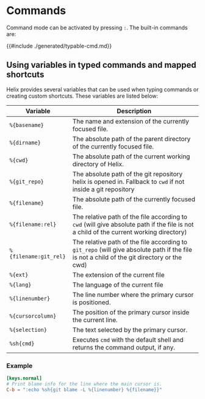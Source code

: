 # Commands

Command mode can be activated by pressing `:`. The built-in commands are:

{{#include ./generated/typable-cmd.md}}

## Using variables in typed commands and mapped shortcuts
Helix provides several variables that can be used when typing commands or creating custom shortcuts. These variables are listed below:

| Variable              | Description |
| ---                   | ---                      |
| `%{basename}`         | The name and extension of the currently focused file. |
| `%{dirname}`          | The absolute path of the parent directory of the currently focused file. |
| `%{cwd}`              | The absolute path of the current working directory of Helix. |
| `%{git_repo}`         | The absolute path of the git repository helix is opened in. Fallback to `cwd` if not inside a git repository|
| `%{filename}`         | The absolute path of the currently focused file. |
| `%{filename:rel}`     | The relative path of the file according to `cwd` (will give absolute path if the file is not a child of the current working directory) |
| `%{filename:git_rel}` | The relative path of the file according to `git_repo` (will give absolute path if the file is not a child of the git directory or the cwd) |
| `%{ext}`              | The extension of the current file |
| `%{lang}`             | The language of the current file   |
| `%{linenumber}`       | The line number where the primary cursor is positioned. |
| `%{cursorcolumn}`     | The position of the primary cursor inside the current line. |
| `%{selection}`        | The text selected by the primary cursor. |
| `%sh{cmd}`            | Executes `cmd` with the default shell and returns the command output, if any. |

### Example
```toml
[keys.normal]
# Print blame info for the line where the main cursor is.
C-b = ":echo %sh{git blame -L %{linenumber} %{filename}}"
```
